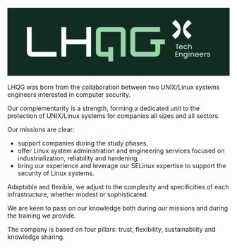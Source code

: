 ![LHQG logo](/profile/LHQG_logo_blanc_couleur.jpg)

LHQG was born from the collaboration between two UNIX/Linux systems engineers interested in computer security.

Our complementarity is a strength, forming a dedicated unit to the protection of UNIX/Linux systems for companies all sizes and all sectors.

Our missions are clear:

- support companies during the study phases,
- offer Linux system administration and engineering services focused on industrialization, reliability and hardening,
- bring our experience and leverage our SELinux expertise to support the security of Linux systems.

Adaptable and flexible, we adjust to the complexity and specificities of each infrastructure, whether modest or sophisticated.

We are keen to pass on our knowledge both during our missions and during the training we provide.

The company is based on four pillars: trust, flexibility, sustainability and knowledge sharing.
